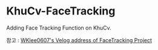 # KhuCv-FaceTracking
Adding Face Tracking Function on KhuCv.

참고 : <a href="https://velog.io/@wklee0607_/series/2022-23-WVacation-CppStudy">WKlee0607's Velog address of FaceTracking Project</a>
